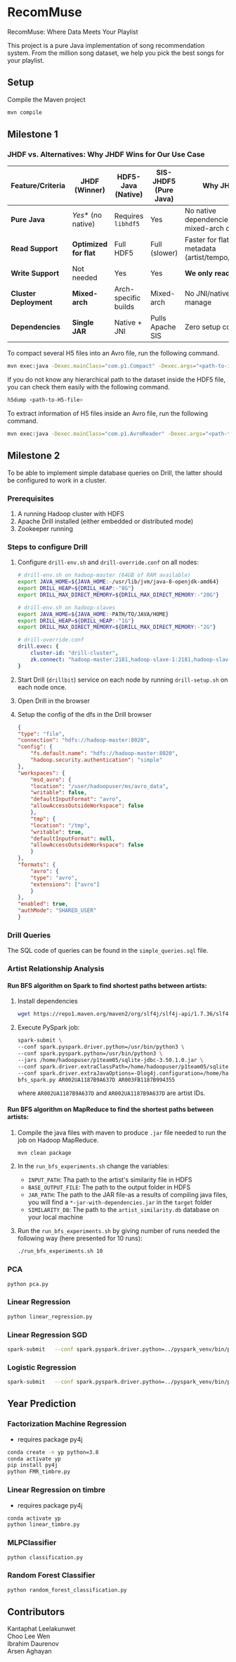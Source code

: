 # RecomMuse

RecomMuse: Where Data Meets Your Playlist

This project is a pure Java implementation of song recommendation system. From the million song dataset, we help you pick the best songs for your playlist.

## Setup

Compile the Maven project

```bash
mvn compile
```

## Milestone 1

### JHDF vs. Alternatives: Why JHDF Wins for Our Use Case

| Feature/Criteria      | JHDF (Winner)            | HDF5-Java (Native)       | SIS-JHDF5 (Pure Java)    | Why JHDF? |
|-----------------------|--------------------------|--------------------------|--------------------------|----------|
| **Pure Java**         |     *Yes** (no native)   |   Requires `libhdf5`     |    Yes                   | No native dependencies for mixed-arch clusters |
| **Read Support**      |    **Optimized for flat**|    Full HDF5             |    Full (slower)         | Faster for flat metadata (artist/tempo/duration) |
| **Write Support**     |    Not needed            |    Yes                   |    Yes                   | **We only read** |
| **Cluster Deployment**|    **Mixed-arch**        |    Arch-specific builds  |    Mixed-arch            | No JNI/native libs to manage |
| **Dependencies**      |    **Single JAR**        |    Native + JNI          |    Pulls Apache SIS      | Zero setup complexity |

To compact several H5 files into an Avro file, run the following command.

```bash
mvn exec:java -Dexec.mainClass="com.p1.Compact" -Dexec.args="<path-to-input-dir> <path-to-output-file>.avro"
```

If you do not know any hierarchical path to the dataset inside the HDF5 file, you can check them easily with the following command.

```bash
h5dump <path-to-H5-file> 
```

To extract information of H5 files inside an Avro file, run the following command.

```bash
mvn exec:java -Dexec.mainClass="com.p1.AvroReader" -Dexec.args="<path-to-avro-file>"
```

## Milestone 2

To be able to implement simple database queries on Drill, the latter should be configured to work in a cluster.

### Prerequisites

1. A running Hadoop cluster with HDFS
2. Apache Drill installed (either embedded or distributed mode)
3. Zookeeper running

### Steps to configure Drill

1. Configure `drill-env.sh` and `drill-override.conf` on all nodes:

    ```sh
    # drill-env.sh on hadoop-master (64GB of RAM available)
    export JAVA_HOME=${JAVA_HOME:-/usr/lib/jvm/java-8-openjdk-amd64}
    export DRILL_HEAP=${DRILL_HEAP:-"8G"}
    export DRILL_MAX_DIRECT_MEMORY=${DRILL_MAX_DIRECT_MEMORY:-"20G"}

    # drill-env.sh on hadoop-slaves
    export JAVA_HOME=${JAVA_HOME:-PATH/TO/JAVA/HOME}
    export DRILL_HEAP=${DRILL_HEAP:-"1G"}
    export DRILL_MAX_DIRECT_MEMORY=${DRILL_MAX_DIRECT_MEMORY:-"2G"}
    ```

    ```yaml
    # drill-override.conf
    drill.exec: {
        cluster-id: "drill-cluster",
        zk.connect: "hadoop-master:2181,hadoop-slave-1:2181,hadoop-slave-2:2181,..."
    }
    ```

2. Start Drill (`drillbit`) service on each node by running `drill-setup.sh` on each node once.

3. Open Drill in the browser

4. Setup the config of the dfs in the Drill browser

    ```json
    {
    "type": "file",
    "connection": "hdfs://hadoop-master:8020",
    "config": {
        "fs.default.name": "hdfs://hadoop-master:8020",
        "hadoop.security.authentication": "simple"
    },
    "workspaces": {
        "msd_avro": {
        "location": "/user/hadoopuser/ms/avro_data",
        "writable": false,
        "defaultInputFormat": "avro",
        "allowAccessOutsideWorkspace": false
        },
        "tmp": {
        "location": "/tmp",
        "writable": true,
        "defaultInputFormat": null,
        "allowAccessOutsideWorkspace": false
        }
    },
    "formats": {
        "avro": {
        "type": "avro",
        "extensions": ["avro"]
        }
    },
    "enabled": true,
    "authMode": "SHARED_USER"
    }
    ```

### Drill Queries

The SQL code of queries can be found in the `simple_queries.sql` file.

### Artist Relationship Analysis

#### Run BFS algorithm on Spark to find shortest paths between artists:

1. Install dependencies

    ```bash
    wget https://repo1.maven.org/maven2/org/slf4j/slf4j-api/1.7.36/slf4j-api-1.7.36.jar
    ```

2. Execute PySpark job:

    ```bash
    spark-submit \
    --conf spark.pyspark.driver.python=/usr/bin/python3 \
    --conf spark.pyspark.python=/usr/bin/python3 \
    --jars /home/hadoopuser/p1team05/sqlite-jdbc-3.50.1.0.jar \
    --conf spark.driver.extraClassPath=/home/hadoopuser/p1team05/sqlite-jdbc-3.50.1.0.jar \
    --conf spark.driver.extraJavaOptions=-Dlog4j.configuration=/home/hadoopuser/spark/conf/log4j2.properties \
    bfs_spark.py AR002UA1187B9A637D AR003FB1187B994355
    ```

    where `AR002UA1187B9A637D` and `AR002UA1187B9A637D` are artist IDs. 

#### Run BFS algorithm on MapReduce to find the shortest paths between artists:

1. Compile the java files with maven to produce `.jar` file needed to run the job on Hadoop MapReduce.

    ```bash
    mvn clean package
    ```

2. In the `run_bfs_experiments.sh` change the variables:

    - `INPUT_PATH`: Tha path to the artist's similarity file in HDFS
    - `BASE_OUTPUT_FILE`: The path to the output folder in HDFS
    - `JAR_PATH`: The path to the JAR file-as a results of compiling java files, you will find a `*-jar-with-dependencies.jar` in the `target` folder
    - `SIMILARITY_DB`: The path to the `artist_similarity.db` database on your local machine

3. Run the `run_bfs_experiments.sh` by giving number of runs needed the following way (here presented for 10 runs):

    ```bash
    ./run_bfs_experiments.sh 10
    ```

### PCA

```bash
python pca.py
```

### Linear Regression

```bash
python linear_regression.py
```

### Linear Regression SGD

```bash
spark-submit   --conf spark.pyspark.driver.python=../pyspark_venv/bin/python3   --conf spark.pyspark.python=../pyspark_venv/bin/python3   --packages org.apache.spark:spark-avro_2.12:3.4.0   sgd_regression_linear.py
```

### Logistic Regression

```bash
spark-submit   --conf spark.pyspark.driver.python=../pyspark_venv/bin/python3   --conf spark.pyspark.python=../pyspark_venv/bin/python3   --packages org.apache.spark:spark-avro_2.12:3.4.0   logistic_regression.py
```

## Year Prediction

### Factorization Machine Regression

- requires package py4j

```bash
conda create -n yp python=3.8
conda activate yp
pip install py4j
python FMR_timbre.py
```

### Linear Regression on timbre

- requires package py4j

```bash
conda activate yp
python linear_timbre.py
```

### MLPClassifier

```bash
python classification.py
```

### Random Forest Classifier

```bash
python random_forest_classification.py
```

## Contributors

Kantaphat Leelakunwet \
Choo Lee Wen \
Ibrahim Daurenov \
Arsen Aghayan
